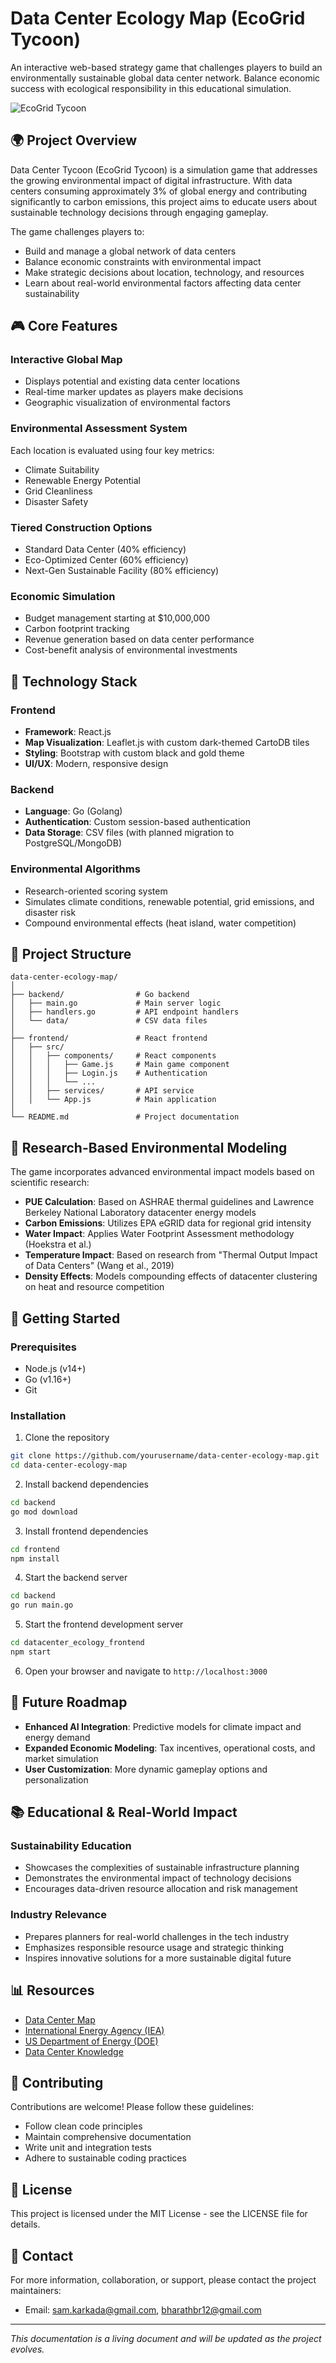 # Data Center Ecology Map (EcoGrid Tycoon)

An interactive web-based strategy game that challenges players to build an environmentally sustainable global data center network. Balance economic success with ecological responsibility in this educational simulation.

![EcoGrid Tycoon](https://via.placeholder.com/800x400?text=EcoGrid+Tycoon+Screenshot)

## 🌍 Project Overview

Data Center Tycoon (EcoGrid Tycoon) is a simulation game that addresses the growing environmental impact of digital infrastructure. With data centers consuming approximately 3% of global energy and contributing significantly to carbon emissions, this project aims to educate users about sustainable technology decisions through engaging gameplay.

The game challenges players to:
- Build and manage a global network of data centers
- Balance economic constraints with environmental impact
- Make strategic decisions about location, technology, and resources
- Learn about real-world environmental factors affecting data center sustainability

## 🎮 Core Features

### Interactive Global Map
- Displays potential and existing data center locations
- Real-time marker updates as players make decisions
- Geographic visualization of environmental factors

### Environmental Assessment System
Each location is evaluated using four key metrics:
- Climate Suitability
- Renewable Energy Potential
- Grid Cleanliness
- Disaster Safety

### Tiered Construction Options
- Standard Data Center (40% efficiency)
- Eco-Optimized Center (60% efficiency)
- Next-Gen Sustainable Facility (80% efficiency)

### Economic Simulation
- Budget management starting at $10,000,000
- Carbon footprint tracking
- Revenue generation based on data center performance
- Cost-benefit analysis of environmental investments

## 🔧 Technology Stack

### Frontend
- **Framework**: React.js
- **Map Visualization**: Leaflet.js with custom dark-themed CartoDB tiles
- **Styling**: Bootstrap with custom black and gold theme
- **UI/UX**: Modern, responsive design

### Backend
- **Language**: Go (Golang)
- **Authentication**: Custom session-based authentication
- **Data Storage**: CSV files (with planned migration to PostgreSQL/MongoDB)

### Environmental Algorithms
- Research-oriented scoring system
- Simulates climate conditions, renewable potential, grid emissions, and disaster risk
- Compound environmental effects (heat island, water competition)

## 📂 Project Structure

```
data-center-ecology-map/
│
├── backend/                # Go backend
│   ├── main.go             # Main server logic
│   ├── handlers.go         # API endpoint handlers
│   └── data/               # CSV data files
│
├── frontend/               # React frontend
│   ├── src/
│   │   ├── components/     # React components
│   │   │   ├── Game.js     # Main game component
│   │   │   ├── Login.js    # Authentication
│   │   │   └── ...
│   │   ├── services/       # API service
│   │   └── App.js          # Main application
│
└── README.md               # Project documentation
```

## 🔬 Research-Based Environmental Modeling

The game incorporates advanced environmental impact models based on scientific research:

- **PUE Calculation**: Based on ASHRAE thermal guidelines and Lawrence Berkeley National Laboratory datacenter energy models
- **Carbon Emissions**: Utilizes EPA eGRID data for regional grid intensity
- **Water Impact**: Applies Water Footprint Assessment methodology (Hoekstra et al.)
- **Temperature Impact**: Based on research from "Thermal Output Impact of Data Centers" (Wang et al., 2019)
- **Density Effects**: Models compounding effects of datacenter clustering on heat and resource competition

## 🚀 Getting Started

### Prerequisites
- Node.js (v14+)
- Go (v1.16+)
- Git

### Installation

1. Clone the repository
```bash
git clone https://github.com/yourusername/data-center-ecology-map.git
cd data-center-ecology-map
```

2. Install backend dependencies
```bash
cd backend
go mod download
```

3. Install frontend dependencies
```bash
cd frontend
npm install
```

4. Start the backend server
```bash
cd backend
go run main.go
```

5. Start the frontend development server
```bash
cd datacenter_ecology_frontend
npm start
```

6. Open your browser and navigate to `http://localhost:3000`

## 🔮 Future Roadmap

- **Enhanced AI Integration**: Predictive models for climate impact and energy demand
- **Expanded Economic Modeling**: Tax incentives, operational costs, and market simulation
- **User Customization**: More dynamic gameplay options and personalization

## 📚 Educational & Real-World Impact

### Sustainability Education
- Showcases the complexities of sustainable infrastructure planning
- Demonstrates the environmental impact of technology decisions
- Encourages data-driven resource allocation and risk management

### Industry Relevance
- Prepares planners for real-world challenges in the tech industry
- Emphasizes responsible resource usage and strategic thinking
- Inspires innovative solutions for a more sustainable digital future

## 📊 Resources

- [Data Center Map](https://www.datacentermap.com/)
- [International Energy Agency (IEA)](https://www.iea.org/)
- [US Department of Energy (DOE)](https://www.energy.gov/)
- [Data Center Knowledge](https://www.datacenterknowledge.com/)

## 👥 Contributing

Contributions are welcome! Please follow these guidelines:
- Follow clean code principles
- Maintain comprehensive documentation
- Write unit and integration tests
- Adhere to sustainable coding practices

## 📄 License

This project is licensed under the MIT License - see the LICENSE file for details.

## 📧 Contact

For more information, collaboration, or support, please contact the project maintainers:
- Email: sam.karkada@gmail.com, bharathbr12@gmail.com

---

*This documentation is a living document and will be updated as the project evolves.*
